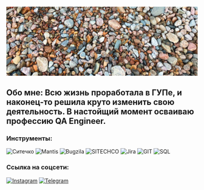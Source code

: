 ![Header](https://github.com/IrinaNastavneva/IrinaNastavneva/blob/main/assets/photo_5465451149969702550_y.jpg)
## Обо мне: Всю жизнь проработала в ГУПе, и наконец-то решила круто изменить свою деятельность. В настойщий момент осваиваю профессию QA Engineer.

### Инструменты:

![Ситечко](https://img.shields.io/badge/-Redmine-8DB5BF?style=for-the-badge&logo=Redmine)
![Mantis](https://img.shields.io/badge/-Mantis-D8C7B5?style=for-the-badge&logo=Mantis)
![Bugzila](https://img.shields.io/badge/-Bugzila-E6E8DD?style=for-the-badge&logo=Bugzila)
![SITECHCO](https://img.shields.io/badge/-SITECHCO-8DB5BF?style=for-the-badge&logo=SITECHCO)
![Jira](https://img.shields.io/badge/-Jira-D8C7B5?style=for-the-badge&logo=Jira)
![GIT](https://img.shields.io/badge/-Git-E6E8DD?style=for-the-badge&logo=GIT)
![SQL](https://img.shields.io/badge/-SQL-8DB5BF?style=for-the-badge&logo=SQL)

### Ссылка на соцсети:
[![Instagram](https://img.shields.io/badge/-Instagram-D8C7B5?style=for-the-badge&logo=Instagram)](https://www.instagram.com/invites/contact/?i=1qhbkejak0ety&utm_content=now4dq)
[![Telegram](https://img.shields.io/badge/-Telegram-8DB5BF?style=for-the-badge&logo=Telegram)](https://t.me/Irina_Nastavneva)